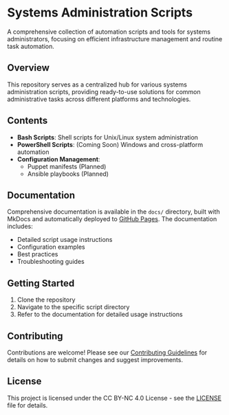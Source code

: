 # Systems Administration Scripts

A comprehensive collection of automation scripts and tools for systems administrators, focusing on efficient infrastructure management and routine task automation.

## Overview

This repository serves as a centralized hub for various systems administration scripts, providing ready-to-use solutions for common administrative tasks across different platforms and technologies.

## Contents

- **Bash Scripts**: Shell scripts for Unix/Linux system administration
- **PowerShell Scripts**: (Coming Soon) Windows and cross-platform automation
- **Configuration Management**: 
    - Puppet manifests (Planned)
    - Ansible playbooks (Planned)

## Documentation

Comprehensive documentation is available in the `docs/` directory, built with MkDocs and automatically deployed to [GitHub Pages](https://rowland007.github.io/Systems-Administration-Scripts/). The documentation includes:

- Detailed script usage instructions
- Configuration examples
- Best practices
- Troubleshooting guides

## Getting Started

1. Clone the repository
2. Navigate to the specific script directory
3. Refer to the documentation for detailed usage instructions

## Contributing

Contributions are welcome! Please see our [Contributing Guidelines](CONTRIBUTING.md) for details on how to submit changes and suggest improvements.

## License

<img src="https://mirrors.creativecommons.org/presskit/icons/cc.svg" alt="" style="max-width: 1em;max-height:1em;margin-left: .2em;"><img src="https://mirrors.creativecommons.org/presskit/icons/by.svg" alt="" style="max-width: 1em;max-height:1em;margin-left: .2em;"><img src="https://mirrors.creativecommons.org/presskit/icons/nc.svg" alt="" style="max-width: 1em;max-height:1em;margin-left: .2em;">  
This project is licensed under the CC BY-NC 4.0 License - see the [LICENSE](LICENSE.md) file for details.
